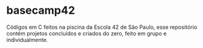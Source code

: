 # basecamp42
Códigos em C feitos na piscina da Escola 42 de São Paulo, esse repositório contém projetos concluídos e criados do zero, feito em grupo e individualmente.
